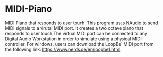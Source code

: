 # MIDI-Piano
MIDI Piano that responds to user touch.
This program uses NAudio to send MIDI signals to a virutal MIDI port. It creates a two octave piano that responds to user touch.The virtual
MIDI port can be connected to any Digital Audio Workstation in order to simulate using a physical MIDI controller. For windows, users can
download the LoopBe1 MIDI port from the following link: https://www.nerds.de/en/loopbe1.html.
